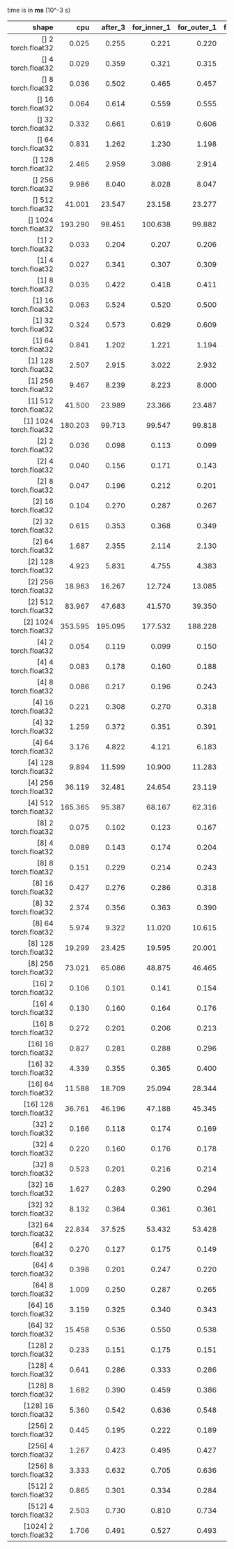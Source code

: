 time is in **ms** (10^-3 s)

|shape|cpu|after_3|for_inner_1|for_outer_1|for_inner_div4|for_outer_div4|for_inner_div8|for_outer_div8|for_inner_div16|for_outer_div16|
|---:|---:|---:|---:|---:|---:|---:|---:|---:|---:|---:|
| [] 2 torch.float32 |  0.025 |  0.255 |  0.221 |  0.220 |  0.254 |  0.224 |  0.223 |  0.220 |  0.222 |  0.220 |
| [] 4 torch.float32 |  0.029 |  0.359 |  0.321 |  0.315 |  0.358 |  0.326 |  0.377 |  0.321 |  0.379 |  0.318 |
| [] 8 torch.float32 |  0.036 |  0.502 |  0.465 |  0.457 |  0.500 |  0.464 |  0.465 |  0.409 |  0.448 |  0.456 |
| [] 16 torch.float32 |  0.064 |  0.614 |  0.559 |  0.555 |  0.547 |  0.521 |  0.526 |  0.551 |  0.517 |  0.527 |
| [] 32 torch.float32 |  0.332 |  0.661 |  0.619 |  0.606 |  0.655 |  0.573 |  0.571 |  0.622 |  0.623 |  0.623 |
| [] 64 torch.float32 |  0.831 |  1.262 |  1.230 |  1.198 |  1.314 |  1.231 |  1.220 |  1.220 |  1.221 |  1.212 |
| [] 128 torch.float32 |  2.465 |  2.959 |  3.086 |  2.914 |  3.087 |  2.920 |  2.869 |  2.877 |  2.907 |  2.935 |
| [] 256 torch.float32 |  9.986 |  8.040 |  8.028 |  8.047 |  7.969 |  8.222 |  8.059 |  8.010 |  8.107 |  7.940 |
| [] 512 torch.float32 |  41.001 |  23.547 |  23.158 |  23.277 |  23.398 |  23.566 |  23.614 |  23.341 |  23.043 |  22.803 |
| [] 1024 torch.float32 |  193.290 |  98.451 |  100.638 |  99.882 |  99.426 |  99.430 |  98.034 |  100.354 |  101.052 |  99.470 |
| [1] 2 torch.float32 |  0.033 |  0.204 |  0.207 |  0.206 |  0.206 |  0.212 |  0.237 |  0.206 |  0.208 |  0.206 |
| [1] 4 torch.float32 |  0.027 |  0.341 |  0.307 |  0.309 |  0.310 |  0.315 |  0.371 |  0.316 |  0.362 |  0.356 |
| [1] 8 torch.float32 |  0.035 |  0.422 |  0.418 |  0.411 |  0.367 |  0.425 |  0.459 |  0.367 |  0.424 |  0.416 |
| [1] 16 torch.float32 |  0.063 |  0.524 |  0.520 |  0.500 |  0.459 |  0.516 |  0.501 |  0.460 |  0.513 |  0.457 |
| [1] 32 torch.float32 |  0.324 |  0.573 |  0.629 |  0.609 |  0.626 |  0.624 |  0.610 |  0.619 |  0.629 |  0.566 |
| [1] 64 torch.float32 |  0.841 |  1.202 |  1.221 |  1.194 |  1.185 |  1.233 |  1.274 |  1.185 |  1.224 |  1.227 |
| [1] 128 torch.float32 |  2.507 |  2.915 |  3.022 |  2.932 |  2.923 |  3.098 |  2.991 |  3.063 |  2.925 |  2.902 |
| [1] 256 torch.float32 |  9.467 |  8.239 |  8.223 |  8.000 |  8.054 |  8.213 |  8.292 |  8.160 |  8.165 |  8.117 |
| [1] 512 torch.float32 |  41.500 |  23.989 |  23.366 |  23.487 |  23.809 |  23.763 |  23.259 |  23.655 |  23.184 |  23.645 |
| [1] 1024 torch.float32 |  180.203 |  99.713 |  99.547 |  99.818 |  100.132 |  101.131 |  99.598 |  99.615 |  99.886 |  98.492 |
| [2] 2 torch.float32 |  0.036 |  0.098 |  0.113 |  0.099 |  0.097 |  0.097 |  0.097 |  0.096 |  0.097 |  0.097 |
| [2] 4 torch.float32 |  0.040 |  0.156 |  0.171 |  0.143 |  0.139 |  0.138 |  0.138 |  0.154 |  0.157 |  0.156 |
| [2] 8 torch.float32 |  0.047 |  0.196 |  0.212 |  0.201 |  0.196 |  0.196 |  0.196 |  0.194 |  0.194 |  0.195 |
| [2] 16 torch.float32 |  0.104 |  0.270 |  0.287 |  0.267 |  0.271 |  0.267 |  0.269 |  0.267 |  0.266 |  0.269 |
| [2] 32 torch.float32 |  0.615 |  0.353 |  0.368 |  0.349 |  0.345 |  0.344 |  0.343 |  0.342 |  0.344 |  0.342 |
| [2] 64 torch.float32 |  1.687 |  2.355 |  2.114 |  2.130 |  2.282 |  2.171 |  2.196 |  2.268 |  2.064 |  2.029 |
| [2] 128 torch.float32 |  4.923 |  5.831 |  4.755 |  4.383 |  5.020 |  4.741 |  4.445 |  4.500 |  4.409 |  4.484 |
| [2] 256 torch.float32 |  18.963 |  16.267 |  12.724 |  13.085 |  12.779 |  12.381 |  12.715 |  11.440 |  12.396 |  12.688 |
| [2] 512 torch.float32 |  83.967 |  47.683 |  41.570 |  39.350 |  39.000 |  38.636 |  37.874 |  39.710 |  41.368 |  40.839 |
| [2] 1024 torch.float32 |  353.595 |  195.095 |  177.532 |  188.228 |  180.718 |  190.109 |  184.657 |  184.383 |  188.361 |  181.870 |
| [4] 2 torch.float32 |  0.054 |  0.119 |  0.099 |  0.150 |  0.133 |  0.156 |  0.145 |  0.140 |  0.106 |  0.120 |
| [4] 4 torch.float32 |  0.083 |  0.178 |  0.160 |  0.188 |  0.163 |  0.179 |  0.162 |  0.177 |  0.171 |  0.146 |
| [4] 8 torch.float32 |  0.086 |  0.217 |  0.196 |  0.243 |  0.217 |  0.213 |  0.213 |  0.211 |  0.205 |  0.207 |
| [4] 16 torch.float32 |  0.221 |  0.308 |  0.270 |  0.318 |  0.291 |  0.287 |  0.294 |  0.294 |  0.278 |  0.286 |
| [4] 32 torch.float32 |  1.259 |  0.372 |  0.351 |  0.391 |  0.373 |  0.369 |  0.368 |  0.368 |  0.356 |  0.364 |
| [4] 64 torch.float32 |  3.176 |  4.822 |  4.121 |  6.183 |  4.433 |  4.159 |  4.615 |  5.146 |  5.807 |  6.014 |
| [4] 128 torch.float32 |  9.894 |  11.599 |  10.900 |  11.283 |  9.724 |  9.217 |  10.514 |  11.414 |  11.528 |  11.462 |
| [4] 256 torch.float32 |  36.119 |  32.481 |  24.654 |  23.119 |  24.481 |  23.955 |  24.986 |  25.910 |  25.948 |  25.235 |
| [4] 512 torch.float32 |  165.365 |  95.387 |  68.167 |  62.316 |  74.512 |  79.405 |  65.710 |  64.873 |  58.336 |  76.160 |
| [8] 2 torch.float32 |  0.075 |  0.102 |  0.123 |  0.167 |  0.128 |  0.158 |  0.155 |  0.147 |  0.146 |  0.141 |
| [8] 4 torch.float32 |  0.089 |  0.143 |  0.174 |  0.204 |  0.177 |  0.209 |  0.168 |  0.177 |  0.166 |  0.168 |
| [8] 8 torch.float32 |  0.151 |  0.229 |  0.214 |  0.243 |  0.217 |  0.249 |  0.210 |  0.212 |  0.206 |  0.209 |
| [8] 16 torch.float32 |  0.427 |  0.276 |  0.286 |  0.318 |  0.291 |  0.323 |  0.286 |  0.294 |  0.289 |  0.283 |
| [8] 32 torch.float32 |  2.374 |  0.356 |  0.363 |  0.390 |  0.368 |  0.347 |  0.365 |  0.369 |  0.363 |  0.358 |
| [8] 64 torch.float32 |  5.974 |  9.322 |  11.020 |  10.615 |  12.480 |  11.037 |  9.899 |  10.533 |  10.800 |  11.788 |
| [8] 128 torch.float32 |  19.299 |  23.425 |  19.595 |  20.001 |  23.160 |  25.036 |  22.485 |  20.827 |  20.652 |  22.435 |
| [8] 256 torch.float32 |  73.021 |  65.086 |  48.875 |  46.465 |  49.235 |  56.502 |  47.128 |  53.804 |  47.593 |  47.108 |
| [16] 2 torch.float32 |  0.106 |  0.101 |  0.141 |  0.154 |  0.133 |  0.140 |  0.129 |  0.148 |  0.144 |  0.176 |
| [16] 4 torch.float32 |  0.130 |  0.160 |  0.164 |  0.176 |  0.170 |  0.180 |  0.169 |  0.171 |  0.167 |  0.180 |
| [16] 8 torch.float32 |  0.272 |  0.201 |  0.206 |  0.213 |  0.211 |  0.215 |  0.208 |  0.209 |  0.211 |  0.213 |
| [16] 16 torch.float32 |  0.827 |  0.281 |  0.288 |  0.296 |  0.292 |  0.296 |  0.288 |  0.282 |  0.288 |  0.289 |
| [16] 32 torch.float32 |  4.339 |  0.355 |  0.365 |  0.400 |  0.366 |  0.351 |  0.354 |  0.365 |  0.350 |  0.351 |
| [16] 64 torch.float32 |  11.588 |  18.709 |  25.094 |  28.344 |  21.845 |  24.772 |  20.114 |  21.956 |  21.827 |  20.571 |
| [16] 128 torch.float32 |  36.761 |  46.196 |  47.188 |  45.345 |  46.719 |  48.518 |  41.814 |  39.404 |  42.136 |  45.084 |
| [32] 2 torch.float32 |  0.166 |  0.118 |  0.174 |  0.169 |  0.159 |  0.146 |  0.134 |  0.148 |  0.154 |  0.147 |
| [32] 4 torch.float32 |  0.220 |  0.160 |  0.176 |  0.178 |  0.181 |  0.181 |  0.176 |  0.179 |  0.175 |  0.175 |
| [32] 8 torch.float32 |  0.523 |  0.201 |  0.216 |  0.214 |  0.218 |  0.240 |  0.213 |  0.217 |  0.216 |  0.216 |
| [32] 16 torch.float32 |  1.627 |  0.283 |  0.290 |  0.294 |  0.295 |  0.299 |  0.289 |  0.295 |  0.288 |  0.290 |
| [32] 32 torch.float32 |  8.132 |  0.364 |  0.361 |  0.361 |  0.355 |  0.354 |  0.356 |  0.353 |  0.354 |  0.348 |
| [32] 64 torch.float32 |  22.834 |  37.525 |  53.432 |  53.428 |  36.802 |  46.267 |  40.518 |  38.209 |  41.063 |  42.843 |
| [64] 2 torch.float32 |  0.270 |  0.127 |  0.175 |  0.149 |  0.128 |  0.155 |  0.153 |  0.109 |  0.152 |  0.162 |
| [64] 4 torch.float32 |  0.398 |  0.201 |  0.247 |  0.220 |  0.218 |  0.216 |  0.216 |  0.190 |  0.208 |  0.212 |
| [64] 8 torch.float32 |  1.009 |  0.250 |  0.287 |  0.265 |  0.267 |  0.265 |  0.264 |  0.245 |  0.257 |  0.261 |
| [64] 16 torch.float32 |  3.159 |  0.325 |  0.340 |  0.343 |  0.341 |  0.339 |  0.339 |  0.323 |  0.318 |  0.336 |
| [64] 32 torch.float32 |  15.458 |  0.536 |  0.550 |  0.538 |  0.531 |  0.530 |  0.535 |  0.540 |  0.534 |  0.530 |
| [128] 2 torch.float32 |  0.233 |  0.151 |  0.175 |  0.151 |  0.151 |  0.149 |  0.145 |  0.145 |  0.151 |  0.159 |
| [128] 4 torch.float32 |  0.641 |  0.286 |  0.333 |  0.286 |  0.300 |  0.317 |  0.285 |  0.290 |  0.285 |  0.286 |
| [128] 8 torch.float32 |  1.682 |  0.390 |  0.459 |  0.386 |  0.405 |  0.396 |  0.387 |  0.391 |  0.382 |  0.384 |
| [128] 16 torch.float32 |  5.360 |  0.542 |  0.636 |  0.548 |  0.568 |  0.551 |  0.536 |  0.533 |  0.535 |  0.532 |
| [256] 2 torch.float32 |  0.445 |  0.195 |  0.222 |  0.189 |  0.190 |  0.191 |  0.189 |  0.209 |  0.189 |  0.193 |
| [256] 4 torch.float32 |  1.267 |  0.423 |  0.495 |  0.427 |  0.433 |  0.421 |  0.413 |  0.419 |  0.432 |  0.417 |
| [256] 8 torch.float32 |  3.333 |  0.632 |  0.705 |  0.636 |  0.635 |  0.627 |  0.633 |  0.631 |  0.629 |  0.633 |
| [512] 2 torch.float32 |  0.865 |  0.301 |  0.334 |  0.284 |  0.299 |  0.293 |  0.298 |  0.302 |  0.291 |  0.288 |
| [512] 4 torch.float32 |  2.503 |  0.730 |  0.810 |  0.734 |  0.727 |  0.725 |  0.719 |  0.737 |  0.724 |  0.721 |
| [1024] 2 torch.float32 |  1.706 |  0.491 |  0.527 |  0.493 |  0.481 |  0.496 |  0.495 |  0.501 |  0.498 |  0.485 |
